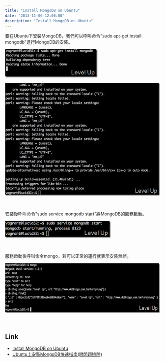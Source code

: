 ```yaml
---
title: "Install MongoDB on Ubuntu"
date: "2013-11-06 12:00:00"
description: "Install MongoDB on Ubuntu"
---
```


<p>要在Ubuntu下安裝MongoDB，我們可以呼叫命令"sudo apt-get install mongodb"進行MongoDB的安裝。</p>  <p><img style="border-top: 0px; border-right: 0px; border-bottom: 0px; border-left: 0px" border="0" alt="screenshot(132)" src="\images\posts\82d34706-b5ff-4f94-b6f8-767df2b87eb2\screenshot(132)_thumb.png" width="301" height="92" /></a></p>  <p><a href="http://files.dotblogs.com.tw/larrynung/1307/InstallMongoDBonUbuntu_136FF/screenshot(133)_2.png"><img style="border-top: 0px; border-right: 0px; border-bottom: 0px; border-left: 0px" border="0" alt="screenshot(133)" src="\images\posts\82d34706-b5ff-4f94-b6f8-767df2b87eb2\screenshot(133)_thumb.png" width="535" height="367" /></a></p>  <p> </p>  <p>安裝後呼叫命令"sudo service mongodb start"將MongoDB的服務啟動。</p>  <p><a href="http://files.dotblogs.com.tw/larrynung/1307/InstallMongoDBonUbuntu_136FF/screenshot(134)_2.png"><img style="border-top: 0px; border-right: 0px; border-bottom: 0px; border-left: 0px" border="0" alt="screenshot(134)" src="\images\posts\82d34706-b5ff-4f94-b6f8-767df2b87eb2\screenshot(134)_thumb.png" width="344" height="55" /></a></p>  <p> </p>  <p>服務啟動後呼叫命令mongo，若可以正常的運行就表示安裝無誤。</p>  <p><a href="http://files.dotblogs.com.tw/larrynung/1307/InstallMongoDBonUbuntu_136FF/image_2.png"><img style="border-top: 0px; border-right: 0px; border-bottom: 0px; border-left: 0px" border="0" alt="image" src="\images\posts\82d34706-b5ff-4f94-b6f8-767df2b87eb2\image_thumb.png" width="644" height="162" /></a> </p>  <p> </p>  <h2>Link</h2>  <ul>   <li><a href="http://docs.mongodb.org/manual/tutorial/install-mongodb-on-ubuntu/" target="_blank">Install MongoDB on Ubuntu</a></li>    <li><a href="http://ithelp.ithome.com.tw/question/10119193" target="_blank">Ubuntu上安裝MongoDB快速指南(附問題排除)</li> </ul>
